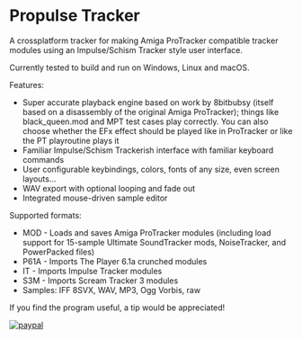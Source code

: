 # Propulse Tracker

A crossplatform tracker for making Amiga ProTracker compatible
tracker modules using an Impulse/Schism Tracker style user interface.

Currently tested to build and run on Windows, Linux and macOS.

Features:

- Super accurate playback engine based on work by 8bitbubsy (itself based on a disassembly of the original Amiga ProTracker); things like black_queen.mod and MPT test cases play correctly. You can also choose whether the EFx effect should be played like in ProTracker or like the PT playroutine plays it
- Familiar Impulse/Schism Trackerish interface with familiar keyboard commands
- User configurable keybindings, colors, fonts of any size, even screen layouts...
- WAV export with optional looping and fade out
- Integrated mouse-driven sample editor 

Supported formats:

- MOD - Loads and saves Amiga ProTracker modules (including load support for 15-sample Ultimate SoundTracker mods, NoiseTracker, and PowerPacked files)
- P61A - Imports The Player 6.1a crunched modules
- IT - Imports Impulse Tracker modules
- S3M - Imports Scream Tracker 3 modules
- Samples: IFF 8SVX, WAV, MP3, Ogg Vorbis, raw

If you find the program useful, a tip would be appreciated!

[![paypal](https://www.paypalobjects.com/en_US/i/btn/btn_donate_SM.gif)](https://www.paypal.com/cgi-bin/webscr?cmd=_donations&business=PJRZNRBAN22JS&lc=FI&item_name=hukka&item_number=Propulse&currency_code=EUR&bn=PP%2dDonationsBF%3abtn_donate_SM%2egif%3aNonHosted)
